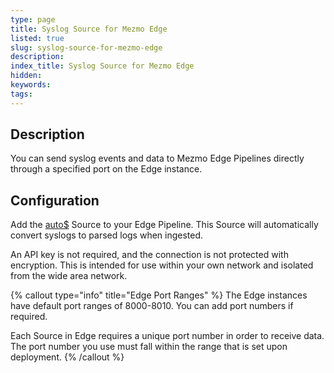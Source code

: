 ```yaml
---
type: page
title: Syslog Source for Mezmo Edge
listed: true
slug: syslog-source-for-mezmo-edge
description: 
index_title: Syslog Source for Mezmo Edge
hidden: 
keywords: 
tags: 
---
```



## Description

You can send syslog events and data to Mezmo Edge Pipelines directly through a specified port on the Edge instance.

## Configuration

Add the [auto$](/telemetry-pipelines/syslog-over-http-pipeline-source)  Source to your Edge Pipeline. This Source will automatically convert syslogs to parsed logs when ingested.

An API key is not required, and the connection is not protected with encryption. This is intended for use within your own network and isolated from the wide area network.

{% callout type="info" title="Edge Port Ranges" %}
The Edge instances have default port ranges of 8000-8010. You can add port numbers if required.

Each Source in Edge requires a unique port number in order to receive data. The port number you use must fall within the range that is set upon deployment.
{% /callout %}